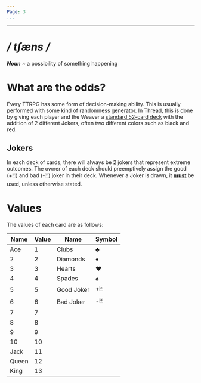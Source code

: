 ```yaml
---
Page: 3
...
```

---
# */ tʃæns /*
***Noun*** ~ a possibility of something happening
# What are the odds?
Every TTRPG has some form of decision-making ability. This is usually performed with some kind of randomness generator. In Thread, this is done by giving each player and the Weaver a [standard 52-card deck](https://en.wikipedia.org/wiki/Standard_52-card_deck) with the addition of 2 different Jokers, often two different colors such as black and red.
## Jokers
In each deck of cards, there will always be 2 jokers that represent extreme outcomes. The owner of each deck should preemptively assign the good (+🃏) and bad (-🃏) joker in their deck.
Whenever a Joker is drawn, it <b><u>must</u></b> be used, unless otherwise stated.
# Values
The values of each card are as follows:

| Name  | Value | Name       | Symbol |
| ----- | ----- | ---------- | ------ |
| Ace   | 1     | Clubs      | ♣      |
| 2     | 2     | Diamonds   | ♦      |
| 3     | 3     | Hearts     | ♥      |
| 4     | 4     | Spades     | ♠      |
| 5     | 5     | Good Joker | +🃏    |
| 6     | 6     | Bad Joker  | -🃏    |
| 7     | 7     |            |        |
| 8     | 8     |            |        |
| 9     | 9     |            |        |
| 10    | 10    |            |        |
| Jack  | 11    |            |        |
| Queen | 12    |            |        |
| King  | 13    |            |        |
